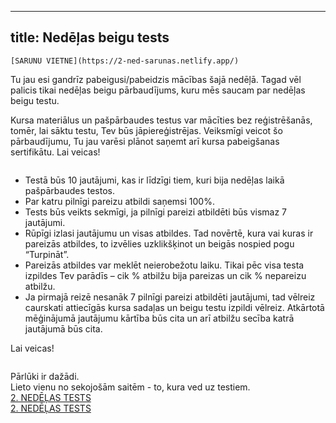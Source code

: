 
---
title: Nedēļas beigu tests 
---

```attention-recommendation {label: "Tērzētava"}
[SARUNU VIETNE](https://2-ned-sarunas.netlify.app/)
```

Tu jau esi gandrīz pabeigusi/pabeidzis mācības šajā nedēļā. Tagad vēl palicis tikai nedēļas beigu pārbaudījums, kuru mēs saucam par nedēļas beigu testu.

Kursa materiālus un pašpārbaudes testus var mācīties bez reģistrēšanās, tomēr, lai sāktu testu, Tev būs jāpiereģistrējas. Veiksmīgi veicot šo pārbaudījumu, Tu jau varēsi plānot saņemt arī kursa pabeigšanas sertifikātu. Lai veicas!

```attention-note {label: "Informācija par testu"}
```
- Testā būs 10 jautājumi, kas ir līdzīgi tiem, kuri bija nedēļas laikā pašpārbaudes testos.  
- Par katru pilnīgi pareizu atbildi saņemsi 100%.  
- Tests būs veikts sekmīgi, ja pilnīgi pareizi atbildēti būs vismaz 7 jautājumi.    
- Rūpīgi izlasi jautājumu un visas atbildes. Tad novērtē, kura vai kuras ir pareizās atbildes, to izvēlies uzklikšķinot un beigās nospied pogu “Turpināt”.  
- Pareizās atbildes var meklēt neierobežotu laiku. Tikai pēc visa testa izpildes Tev parādīs – cik % atbilžu bija pareizas un cik % nepareizu atbilžu.  
- Ja pirmajā reizē nesanāk 7 pilnīgi pareizi atbildēti jautājumi, tad vēlreiz caurskati attiecīgās kursa sadaļas un beigu testu izpildi vēlreiz. Atkārtotā mēģinājumā jautājumu kārtība būs cita un arī atbilžu secība katrā jautājumā būs cita.  

Lai veicas! 

```attention-note {label: "Piekļūsti testam"}
```
Pārlūki ir dažādi.  
Lieto vienu no sekojošām saitēm - to, kura ved uz testiem.   
[2. NEDĒĻAS TESTS](https://hpc-pamati.learning.lv/exam)  
[2. NEDĒĻAS TESTS](https://hpc-testi.netlify.app/)

<!--
1. Pirmais superdators, kas atradās Pensilvānijas universitātē 1945. gadā,  saucās
   
a) NOKIA (Numerical Object Kay Integrator Apparatus)

b) CSC (Calculative Super Computer)

d) LUMI (Large Unified Modern Infrastructure)

**d) ENIAC (Elektronic Numerical Integrator and Computer)**

2. Izvēlies pareizos apgalvojumus.

**(a) Starpsavienojums nodrošina lielu datu pārsūtīšanas ātrumu un zemu aizkavēšanās līmeni saziņā starp serveriem, uzglabāšanas sistēmām un citām tīkla ierīcēm.**

**(b) Mūsdienu procesori satur vairākus kodolus, kas ļauj tiem vienlaikus veikt vairākus uzdevumus, izmantojot paralēlo apstrādi.**

(c) Mūsdienās var būt vairāki skaitļošanas mezgli vienā kodolā.

(d) Skaitļošanas mezglu veido starpsavienojums un atmiņa. 


3. Superdatora teorētiskā maksimālā veiktspēja nav parasti sasniedzama reālos aprēķinos. Kurš no sekojošajiem apgalvojumiem par datoru veiktspēju is patiess?

**a) CPUir jāpiekļūst atmiņai aprēķinu laikā, tādēļ piekļuves ātrums atmiņai ietekmē reālo veiktspēju.**

b) Datu apmaiņas ātrums starp kodoliem nevar ierobežot reālo superdatora veikspēju, jo komunikācija nekādi neietekmē aprāķinus.

c) Datu lasīšana un rakstīšana diskā neierobežo veikspēju, jo tas ir atsevišķs process.

d)   LINPACK ir etalons, kas mēra sistēmas peldošā komata skaitļošanas jaudu. LINPCK testā dators parasti sasniedz apmēram 90% no tā teorētiskās veikspējas.

4. IMDB online datubāzē ir aptuveni 7.5 miljonu filmu nosaukumu. Viena straumēta filma internetā vidēji atbilst 3.5 GB. Cik disku ar 8900TB ietilpību ir nepieciešami straumēšānas servisa nodrošinātājam, lai nodrošinātu visa IMDB satura straumēšanu?

a) 1/8

b) 27

c) 10

**d) 3**

5. Peldošā komata operācijas sekundē (FLOP/s) ir vispārpieņemts veids, lai mērī™u datoru veiktspēju. Pieņemsim, ka CPU kodolam ir taksts ātrums 3 GHz un tas var veikt 12 peldošā komata operācijas (FLOP) vienā taktī. Kāda ir teorētiskā CPU kodola pīķa veiktspēja GFLOP/s?

a) 48 GFLOP/s

b) 3 GFLOP/s

**c) 36 GFLOP/s**

d) 12 GFLOP/s 

6. Atlasiet glabāšanas iekārtas, ko izmanto superdatoros

**a) magnētiskās lentes**

**b) SSD**

c) USB zibatmiņas draiveri

**d) HDD**

e) Blue-ray diski

7. Modernie superdatori ir uzbūvēti lietojot tos pašus pamatelementus kā procesori, atmiņa un diski, kas ir pieejami galddatoros. Atlasiet divus pareizos apgalvojumus.

**a) centrālo procesoru (CPU) var uzskatīt par datora smadzenēm un termins CPU un termini CPU un procesori parasti tiek lietoti kā savstarpēji aizstājami**

b) CPU ir optimāli paralēlajām operācijām un GPU seriālajiem aprēķiniem.

**c) Superdatori ir uzbūvēti no mezgliem, kas katrs satur dažus virāku kodolu CPU, iespējams GPU un atmiņu**

d) Atvienošanās nodrošina superdatoram tā milzīgās skaitļošanas iespējas, turot GPU, CPU un mezglus atsevišķi vienu no otra.

8. Salīdzinot ar mākoņu resursiem, tradicionālās HPC platformas ir ļoti precīzi noregulētas, lai iegūtu vislabāko veiktspēju no aparatūras. Turklāt lietotāji ir ierobežoti ar pieejamo programmatūras steku un fiksētu pieejamo krātuves ietilpību.

**a) Jā, tā ir.**

b) Nē, tā nav.

9. Superdatoru veiktspēja ik pēc diviem gadiem ir dubultojusies. Izvēlieties trīs pareizos apgalvojumus par veiktspējas attīstību.

**a) Palielināta enerģijas patēriņa un siltuma līmeņa dēļ procesoru takts frekvences nav būtiski pieaugušas pēc aptuveni 2005.gada.**

b) Procesoru takts frekvences līdz šim ir nepārtraukti palielinājušās, ļaujot uzlabot veiktspēju.

**c) Veiktspēju var palielināt, vienam CPU pievienojot vairākus kodolus un vienam datoram pievienojot vairākus daudzkodolu CPU.**

**d) Parasts moderns klēpjdators ir aptuveni 1000 reižu ātrāks salīdzinājumā ar superdatoru, kas bija pirms trīsdesmit gadiem.**


10. Kura no šīm ir augstākā frekvence?

+ Kilohercs
+ Megahercs
+ Gigahercs
+ **Terahercs**

-->
